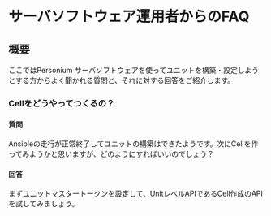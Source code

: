 # サーバソフトウェア運用者からのFAQ

## 概要

ここではPersonium サーバソフトウェアを使ってユニットを構築・設定しようとする方からよく聞かれる質問と、それに対する回答をご紹介します。

### Cellをどうやってつくるの？

#### 質問
Ansibleの走行が正常終了してユニットの構築はできたようです。次にCellを作ってみようかと思いますが、どのようにすればいいのでしょう？

#### 回答
まずユニットマスタートークンを設定して、UnitレベルAPIであるCell作成のAPIを試してみましょう。





